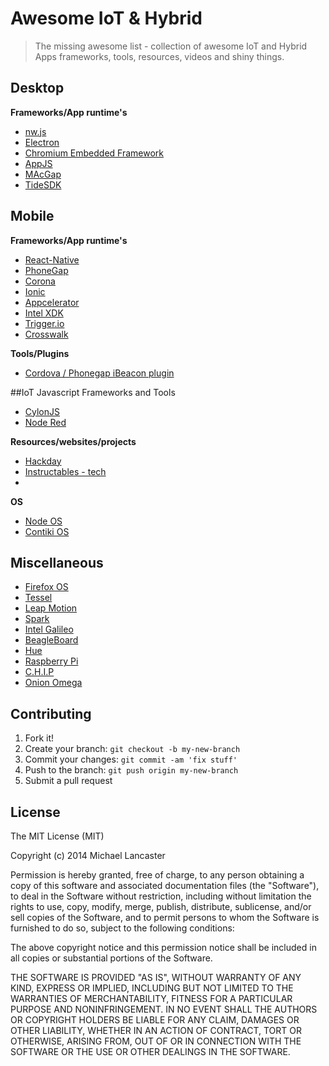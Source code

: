 # Awesome IoT & Hybrid

> The missing awesome list - collection of awesome IoT and Hybrid Apps frameworks, tools, resources, videos and shiny things.


## Desktop

**Frameworks/App runtime's**

- [nw.js](https://github.com/nwjs/nw.js)
- [Electron](https://github.com/atom/electron)
- [Chromium Embedded Framework](https://bitbucket.org/chromiumembedded/cef)
- [AppJS](http://appjs.com/)
- [MAcGap](https://github.com/MacGapProject)
- [TideSDK](http://www.tidesdk.org/)

## Mobile

**Frameworks/App runtime's**

- [React-Native](http://facebook.github.io/react-native/)
- [PhoneGap](http://phonegap.com/)
- [Corona](http://coronalabs.com/)
- [Ionic](http://ionicframework.com/)
- [Appcelerator](http://www.appcelerator.com/)
- [Intel XDK](https://software.intel.com/en-us/html5/tools)
- [Trigger.io](https://trigger.io/)
- [Crosswalk](https://crosswalk-project.org/)

**Tools/Plugins**

- [Cordova / Phonegap iBeacon plugin](https://github.com/petermetz/cordova-plugin-ibeacon)

##IoT Javascript Frameworks and Tools
- [CylonJS](http://cylonjs.com/)
- [Node Red](http://nodered.org/)

**Resources/websites/projects**
- [Hackday](https://hackaday.io/projects)
- [Instructables - tech](http://www.instructables.com/tag/type-id/category-technology/)
- 
**OS**
- [Node OS](https://node-os.com/)
- [Contiki OS](http://www.contiki-os.org/)

## Miscellaneous

- [Firefox OS](https://www.mozilla.org/en-US/firefox/os/)
- [Tessel](https://tessel.io/)
- [Leap Motion](https://www.leapmotion.com/)
- [Spark](http://www.spark.io/)
- [Intel Galileo](http://www.intel.com/content/www/us/en/do-it-yourself/galileo-maker-quark-board.html)
- [BeagleBoard](http://beagleboard.org/bone)
- [Hue](http://www.developers.meethue.com/)
- [Raspberry Pi](https://www.raspberrypi.org/)
- [C.H.I.P](https://www.kickstarter.com/projects/1598272670/chip-the-worlds-first-9-computer)
- [Onion Omega](https://www.kickstarter.com/projects/onion/onion-omega-invention-platform-for-the-internet-of/video_share)

## Contributing

1. Fork it!
2. Create your branch: `git checkout -b my-new-branch`
3. Commit your changes: `git commit -am 'fix stuff'`
4. Push to the branch: `git push origin my-new-branch`
5. Submit a pull request


## License

The MIT License (MIT)

Copyright (c) 2014 Michael Lancaster

Permission is hereby granted, free of charge, to any person obtaining a copy
of this software and associated documentation files (the "Software"), to deal
in the Software without restriction, including without limitation the rights
to use, copy, modify, merge, publish, distribute, sublicense, and/or sell
copies of the Software, and to permit persons to whom the Software is
furnished to do so, subject to the following conditions:

The above copyright notice and this permission notice shall be included in all
copies or substantial portions of the Software.

THE SOFTWARE IS PROVIDED "AS IS", WITHOUT WARRANTY OF ANY KIND, EXPRESS OR
IMPLIED, INCLUDING BUT NOT LIMITED TO THE WARRANTIES OF MERCHANTABILITY,
FITNESS FOR A PARTICULAR PURPOSE AND NONINFRINGEMENT. IN NO EVENT SHALL THE
AUTHORS OR COPYRIGHT HOLDERS BE LIABLE FOR ANY CLAIM, DAMAGES OR OTHER
LIABILITY, WHETHER IN AN ACTION OF CONTRACT, TORT OR OTHERWISE, ARISING FROM,
OUT OF OR IN CONNECTION WITH THE SOFTWARE OR THE USE OR OTHER DEALINGS IN THE
SOFTWARE.
